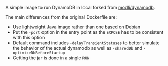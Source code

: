 A simple image to run DynamoDB in local forked from [modli/dynamodb](https://hub.docker.com/r/modli/dynamodb/).

The main differences from the original Dockerfile are:

- Use lightweight Java image rather than one based on Debian
- Put the `-port` option in the entry point as the `EXPOSE` has to be consistent
with this option
- Default command includes `-delayTransientStatuses` to better simulate the
behavior of the actual dynamodb as well as `-sharedDb` and
`-optimizeDbBeforeStartup`
- Getting the jar is done in a single `RUN`
